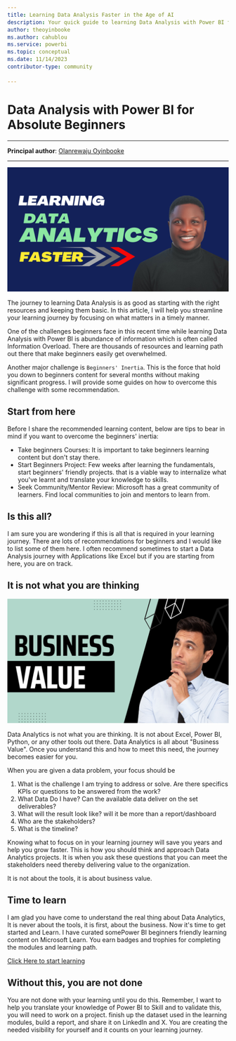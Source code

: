 ```yaml
---
title: Learning Data Analysis Faster in the Age of AI 
description: Your quick guide to learning Data Analysis with Power BI faster and better.
author: theoyinbooke 
ms.author: cahublou 
ms.service: powerbi 
ms.topic: conceptual
ms.date: 11/14/2023 
contributor-type: community

---
```


# Data Analysis with Power BI for Absolute Beginners

---

**Principal author**: [Olanrewaju Oyinbooke](/users/theoyinbooke)

---

![Image banner of Learn Data Analytics Faster Design](media/tips-to-learn-data-analysis-faster/learn-data-analytics-faster.png)

The journey to learning Data Analysis is as good as starting with the right resources and keeping them basic. In this article, I will help you streamline your learning journey by focusing on what matters in a timely manner.

One of the challenges beginners face in this recent time while learning Data Analysis with Power BI is abundance of information which is often called Information Overload. There are thousands of resources and learning path out there that make beginners easily get overwhelmed. 

Another major challenge is `Beginners' Inertia`. This is the force that hold you down to beginners content for several months without making significant progress. I will provide some guides on how to overcome this challenge with some recommendation.

## Start from here

Before I share the recommended learning content, below are tips to bear in mind if you want to overcome the beginners' inertia:
- Take beginners Courses: It is important to take beginners learning content but don't stay there.
- Start Beginners Project: Few weeks after learning the fundamentals, start beginners' friendly projects. that is a viable way to internalize what you've learnt and translate your knowledge to skills. 
- Seek Community/Mentor Review: Microsoft has a great community of learners. Find local communities to join and mentors to learn from.

## Is this all?
I am sure you are wondering if this is all that is required in your learning journey. There are lots of recommendations for beginners and I would like to list some of them here. I often recommend sometimes to start a Data Analysis journey with Applications like Excel but if you are starting from here, you are on track.


## It is not what you are thinking

![Image banner of Business Value Design](media/tips-to-learn-data-analysis-faster/about-business-value.png)

Data Analytics is not what you are thinking. It is not about Excel, Power BI, Python, or any other tools out there. Data Analytics is all about "Business Value". Once you understand this and how to meet this need, the journey becomes easier for you.

When you are given a data problem, your focus should be

1. What is the challenge I am trying to address or solve. Are there specifics KPIs or questions to be answered from the work?
2. What Data Do I have? Can the available data deliver on the set deliverables?
3. What will the result look like? will it be more than a report/dashboard
4. Who are the stakeholders?
5. What is the timeline?

Knowing what to focus on in your learning journey will save you years and help you grow faster. This is how you should think and approach Data Analytics projects. It is when you ask these questions that you can meet the stakeholders need thereby delivering value to the organization. 

It is not about the tools, it is about business value.

## Time to learn

I am glad you have come to understand the real thing about Data Analytics, It is never about the tools, it is first, about the business. Now it's time to get started and Learn. I have curated somePower BI beginners friendly learning content on Microsoft Learn. You earn badges and trophies for completing the modules and learning path.

[Click Here to start learning](/collections/60nmc8q70e561d)

## Without this, you are not done

You are not done with your learning until you do this. Remember, I want to help you translate your knowledge of Power BI to Skill and to validate this, you will need to work on a project. finish up the dataset used in the learning modules, build a report, and share it on LinkedIn and X. You are creating the needed visibility for yourself and it counts on your learning journey.
